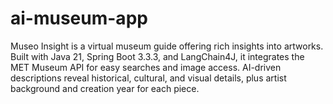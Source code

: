 # ai-museum-app
Museo Insight is a virtual museum guide offering rich insights into artworks. Built with Java 21, Spring Boot 3.3.3, and LangChain4J, it integrates the MET Museum API for easy searches and image access. AI-driven descriptions reveal historical, cultural, and visual details, plus artist background and creation year for each piece.
